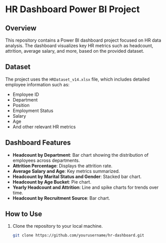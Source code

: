 # HR Dashboard Power BI Project

## Overview
This repository contains a Power BI dashboard project focused on HR data analysis. The dashboard visualizes key HR metrics such as headcount, attrition, average salary, and more, based on the provided dataset.

## Dataset
The project uses the `HRDataset_v14.xlsx` file, which includes detailed employee information such as:
- Employee ID
- Department
- Position
- Employment Status
- Salary
- Age
- And other relevant HR metrics

## Dashboard Features
- **Headcount by Department**: Bar chart showing the distribution of employees across departments.
- **Attrition Percentage**: Displays the attrition rate.
- **Average Salary and Age**: Key metrics summarized.
- **Headcount by Marital Status and Gender**: Stacked bar chart.
- **Headcount by Age Bucket**: Pie chart.
- **Yearly Headcount and Attrition**: Line and spike charts for trends over time.
- **Headcount by Recruitment Source**: Bar chart.

## How to Use
1. Clone the repository to your local machine.
   ```bash
   git clone https://github.com/yourusername/hr-dashboard.git
